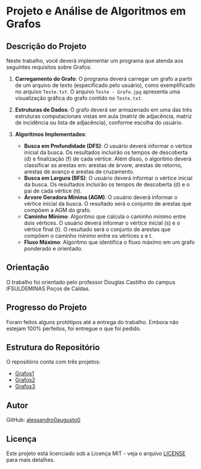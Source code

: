 # Projeto e Análise de Algoritmos em Grafos

## Descrição do Projeto

Neste trabalho, você deverá implementar um programa que atenda aos seguintes requisitos sobre Grafos:

1. **Carregamento do Grafo**: O programa deverá carregar um grafo a partir de um arquivo de texto (especificado pelo usuário), como exemplificado no arquivo `Teste.txt`. O arquivo `Teste - Grafo.jpg` apresenta uma visualização gráfica do grafo contido no `Teste.txt`.

2. **Estruturas de Dados**: O grafo deverá ser armazenado em uma das três estruturas computacionais vistas em aula (matriz de adjacência, matriz de incidência ou lista de adjacência), conforme escolha do usuário.

3. **Algoritmos Implementados**:
    - **Busca em Profundidade (DFS)**: O usuário deverá informar o vértice inicial da busca. Os resultados incluirão os tempos de descoberta (d) e finalização (f) de cada vértice. Além disso, o algoritmo deverá classificar as arestas em: arestas de árvore, arestas de retorno, arestas de avanço e arestas de cruzamento.
    - **Busca em Largura (BFS)**: O usuário deverá informar o vértice inicial da busca. Os resultados incluirão os tempos de descoberta (d) e o pai de cada vértice (π).
    - **Árvore Geradora Mínima (AGM)**: O usuário deverá informar o vértice inicial da busca. O resultado será o conjunto de arestas que compõem a AGM do grafo.
    - **Caminho Mínimo**: Algoritmo que calcula o caminho mínimo entre dois vértices. O usuário deverá informar o vértice inicial (s) e o vértice final (t). O resultado será o conjunto de arestas que compõem o caminho mínimo entre os vértices s e t.
    - **Fluxo Máximo**: Algoritmo que identifica o fluxo máximo em um grafo ponderado e orientado.

## Orientação

O trabalho foi orientado pelo professor Douglas Castilho do campus IFSULDEMINAS Poços de Caldas.

## Progresso do Projeto

Foram feitos alguns protótipos até a entrega do trabalho. Embora não estejam 100% perfeitos, foi entregue o que foi pedido.

## Estrutura do Repositório

O repositório conta com três projetos:

- [Grafos1](https://github.com/alessandro0augusto0/Projeto-e-analise-de-algoritmos-em-grafos/tree/main/Grafos1)
- [Grafos2](https://github.com/alessandro0augusto0/Projeto-e-analise-de-algoritmos-em-grafos/tree/main/Grafos2)
- [Grafos3](https://github.com/alessandro0augusto0/Projeto-e-analise-de-algoritmos-em-grafos/tree/main/Grafos3)

## Autor

GitHub: [alessandro0augusto0](https://github.com/alessandro0augusto0)

## Licença

Este projeto está licenciado sob a Licença MIT - veja o arquivo [LICENSE](LICENSE) para mais detalhes.
